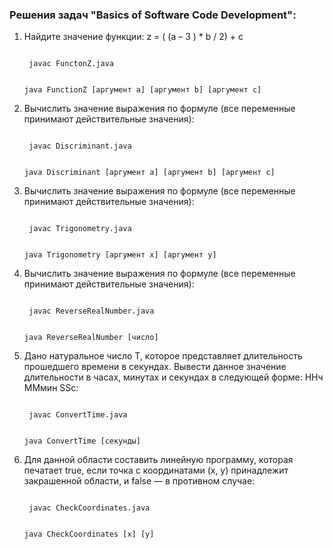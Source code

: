 ### Решения задач "Basics of Software Code Development":

1. Найдите значение функции: z = ( (a – 3 ) * b / 2) + c

    <code>
    javac FunctonZ.java

    java FunctionZ [аргумент a] [аргумент b] [аргумент c]
    </code>

2. Вычислить значение выражения по формуле (все переменные принимают действительные значения):

    <code>
    javac Discriminant.java

    java Discriminant [аргумент a] [аргумент b] [аргумент c]
    </code>

3. Вычислить значение выражения по формуле (все переменные принимают действительные значения):

    <code>
    javac Trigonometry.java

    java Trigonometry [аргумент x] [аргумент y]
    </code>

4. Вычислить значение выражения по формуле (все переменные принимают действительные значения):

    <code>
    javac ReverseRealNumber.java

    java ReverseRealNumber [число]
    </code>

5. Дано натуральное число Т, которое представляет длительность прошедшего времени в секундах. Вывести данное значение длительности в часах, минутах и секундах в следующей форме:
ННч ММмин SSc:

    <code>
    javac ConvertTime.java

    java ConvertTime [секунды]
    </code>

6. Для данной области составить линейную программу, которая печатает true, если точка с координатами (х, у)
принадлежит закрашенной области, и false — в противном случае:

    <code>
    javac CheckCoordinates.java

    java CheckCoordinates [x] [y]
    </code>